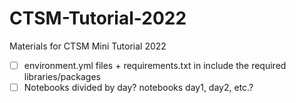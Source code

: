 # CTSM-Tutorial-2022
Materials for CTSM Mini Tutorial 2022
 - [ ] environment.yml files + requirements.txt in include the required libraries/packages
 - [ ] Notebooks divided by day? notebooks day1, day2, etc.?

